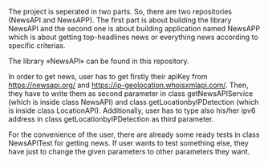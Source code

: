 The project is seperated in two parts. So, there are two repositories (NewsAPI and NewsAPP). The first part is about building the library NewsAPI and the second one is about building application named NewsAPP which is about getting top-headlines news or everything news according to specific criterias.

The library «NewsAPI» can be found in this repository.

In order to get news, user has to get firstly their apiKey from https://newsapi.org/ and https://ip-geolocation.whoisxmlapi.com/. Then, they have to write them as second parameter in class getNewsAPIService (which is inside class NewsAPI) and class getLocationbyIPDetection (which is inside class LocationAPI). Additionally, user has to type also his/her ipv6 address in class getLocationbyIPDetection as third parameter.

For the convenience of the user, there are already some ready tests in class NewsAPITest for getting news. If user wants to test something else, they have just to change the given parameters to other parameters they want.
